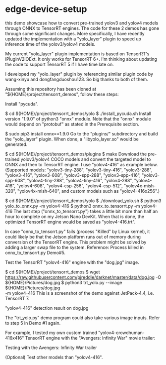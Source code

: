 ﻿# edge-device-setup



this demo showcase how to convert pre-trained yolov3 and yolov4 models through ONNX to TensorRT engines. The code for these 2 demos has gone through some significant changes. More specifically, I have recently updated the implementation with a "yolo_layer" plugin to speed up inference time of the yolov3/yolov4 models.

My current "yolo_layer" plugin implementation is based on TensorRT's IPluginV2IOExt. It only works for TensorRT 6+. I'm thinking about updating the code to support TensorRT 5 if I have time late on.

I developed my "yolo_layer" plugin by referencing similar plugin code by wang-xinyu and dongfangduoshou123. So big thanks to both of them.

Assuming this repository has been cloned at "${HOME}/project/tensorrt_demos", follow these steps:

Install "pycuda".

$ cd ${HOME}/project/tensorrt_demos/yolo
$ ./install_pycuda.sh
Install version "1.9.0" of python3 "onnx" module. Note that the "onnx" module would depend on "protobuf" as stated in the Prerequisite section.

$ sudo pip3 install onnx==1.9.0
Go to the "plugins/" subdirectory and build the "yolo_layer" plugin. When done, a "libyolo_layer.so" would be generated.

$ cd ${HOME}/project/tensorrt_demos/plugins
$ make
Download the pre-trained yolov3/yolov4 COCO models and convert the targeted model to ONNX and then to TensorRT engine. I use "yolov4-416" as example below. (Supported models: "yolov3-tiny-288", "yolov3-tiny-416", "yolov3-288", "yolov3-416", "yolov3-608", "yolov3-spp-288", "yolov3-spp-416", "yolov3-spp-608", "yolov4-tiny-288", "yolov4-tiny-416", "yolov4-288", "yolov4-416", "yolov4-608", "yolov4-csp-256", "yolov4-csp-512", "yolov4x-mish-320", "yolov4x-mish-640", and custom models such as "yolov4-416x256".)

$ cd ${HOME}/project/tensorrt_demos/yolo
$ ./download_yolo.sh
$ python3 yolo_to_onnx.py -m yolov4-416
$ python3 onnx_to_tensorrt.py -m yolov4-416
The last step ("onnx_to_tensorrt.py") takes a little bit more than half an hour to complete on my Jetson Nano DevKit. When that is done, the optimized TensorRT engine would be saved as "yolov4-416.trt".

In case "onnx_to_tensorrt.py" fails (process "Killed" by Linux kernel), it could likely be that the Jetson platform runs out of memory during conversion of the TensorRT engine. This problem might be solved by adding a larger swap file to the system. Reference: Process killed in onnx_to_tensorrt.py Demo#5.

Test the TensorRT "yolov4-416" engine with the "dog.jpg" image.

$ cd ${HOME}/project/tensorrt_demos
$ wget https://raw.githubusercontent.com/pjreddie/darknet/master/data/dog.jpg -O ${HOME}/Pictures/dog.jpg
$ python3 trt_yolo.py --image ${HOME}/Pictures/dog.jpg \
                      -m yolov4-416
This is a screenshot of the demo against JetPack-4.4, i.e. TensorRT 7.

"yolov4-416" detection result on dog.jpg

The "trt_yolo.py" demo program could also take various image inputs. Refer to step 5 in Demo #1 again.

For example, I tested my own custom trained "yolov4-crowdhuman-416x416" TensorRT engine with the "Avengers: Infinity War" movie trailer:

Testing with the Avengers: Infinity War trailer

(Optional) Test other models than "yolov4-416".
